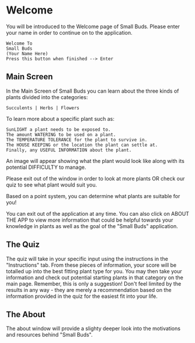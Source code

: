 # Welcome

You will be introduced to the Welcome page of Small Buds. Please enter your name in order to continue on to the application.

```
Welcome To
Small Buds
(Your Name Here)
Press this button when finished --> Enter
```

## Main Screen

In the Main Screen of Small Buds you can learn about the three kinds of plants divided into the categories:

```
Succulents | Herbs | Flowers
```

To learn more about a specific plant such as:
```
SunLIGHT a plant needs to be exposed to.
The amount WATERING to be used on a plant.
The TEMPERATURE TOLERANCE for the plant to survive in.
The HOUSE KEEPING or the location the plant can settle at.
Finally, any USEFUL INFORMATION about the plant.
```

An image will appear showing what the plant would look like along with its potential DIFFICULTY to manage.

Please exit out of the window in order to look at more plants OR check our quiz to see what plant would suit you.

Based on a point system, you can determine what plants are suitable for you!

You can exit out of the application at any time. You can also click on ABOUT THE APP to view more information that could be helpful towards your knowledge in plants as well as the goal of the "Small Buds" application.

## The Quiz

The quiz will take in your specific input using the instructions in the "Instructions" tab. From these pieces of information, your score will be totalled up into the best fitting plant type for you. You may then take your information and check out potential starting plants in that category on the main page. Remember, this is only a suggestion! Don't feel limited by the results in any way - they are merely a recommendation based on the information provided in the quiz for the easiest fit into your life.

## The About

The about window will provide a slighty deeper look into the motivations and resources behind "Small Buds".
